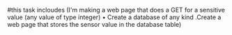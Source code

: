 #this task incloudes (I'm making a web page that does a GET for a sensitive value (any value of type integer) • Create a database of any kind .Create a web page that stores the sensor value in the database table)
